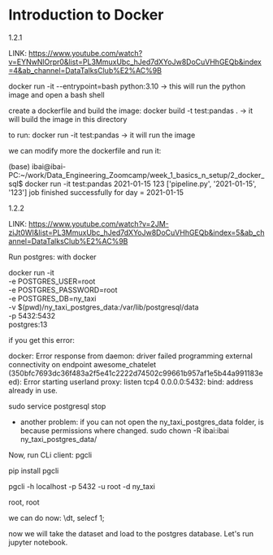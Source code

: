 # Introduction to Docker

1.2.1

LINK: https://www.youtube.com/watch?v=EYNwNlOrpr0&list=PL3MmuxUbc_hJed7dXYoJw8DoCuVHhGEQb&index=4&ab_channel=DataTalksClub%E2%AC%9B

docker run -it --entrypoint=bash python:3.10 -> this will run the python image and open a bash shell

create a dockerfile and build the image:
docker build -t test:pandas . -> it will build the image in this directory

to run:
docker run -it test:pandas -> it will run the image

we can modify more the dockerfile and run it:

(base) ibai@ibai-PC:~/work/Data_Engineering_Zoomcamp/week_1_basics_n_setup/2_docker_sql$ docker run -it test:pandas 2021-01-15 123
['pipeline.py', '2021-01-15', '123']
job finished successfully for day = 2021-01-15

1.2.2

LINK: https://www.youtube.com/watch?v=2JM-ziJt0WI&list=PL3MmuxUbc_hJed7dXYoJw8DoCuVHhGEQb&index=5&ab_channel=DataTalksClub%E2%AC%9B

Run postgres: with docker

docker run -it \
  -e POSTGRES_USER=root \
  -e POSTGRES_PASSWORD=root \
  -e POSTGRES_DB=ny_taxi \
  -v $(pwd)/ny_taxi_postgres_data:/var/lib/postgresql/data \
  -p 5432:5432 \
  postgres:13

  
if you get this error:

docker: Error response from daemon: driver failed programming external connectivity on endpoint awesome_chatelet (350bfc7693dc36f483a2f5e41c2222d74502c99661b957af1e5b44a991183eed): Error starting userland proxy: listen tcp4 0.0.0.0:5432: bind: address already in use.

sudo service postgresql stop

- another problem:
    if you can not open the ny_taxi_postgres_data folder, is because permissions where changed.
    sudo chown -R ibai:ibai ny_taxi_postgres_data/


Now, run CLi client:
pgcli

pip install pgcli

pgcli -h localhost -p 5432 -u root -d ny_taxi

root, root

 we can do now: \dt, selecf 1; 

now we will take the dataset and load to the postgres database. Let's run jupyter notebook.

